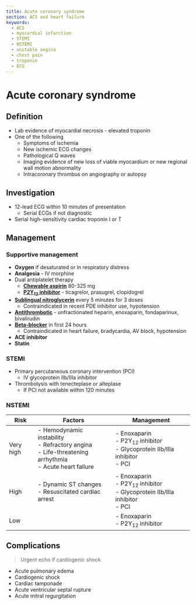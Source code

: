 ```yaml
---
title: Acute coronary syndrome
section: ACS and heart failure
keywords:
  - ACS
  - myocardial infarction
  - STEMI
  - NSTEMI
  - unstable angina
  - chest pain
  - troponin
  - ECG
---
```


# Acute coronary syndrome

## Definition

- Lab evidence of myocardial necrosis - elevated troponin
- One of the following
  - Symptoms of ischemia
  - New ischemic ECG changes
  - Pathological Q waves
  - Imaging evidence of new loss of viable myocardium or new regional wall motion abnormality
  - Intracoronary thrombus on angiography or autopsy

## Investigation

- 12-lead ECG within 10 minutes of presentation
  - Serial ECGs if not diagnostic
- Serial high-sensitivity cardiac troponin I or T

## Management

### Supportive management

- **Oxygen** if desaturated or in respiratory distress
- **Analgesia** - IV morphine
- Dual antiplatelet therapy
  - [**Chewable aspirin**](../drugs/antiplatelet) 80-325 mg
  - [**P2Y<sub>12</sub> inhibitor**](../drugs/antiplatelet) - ticagrelor, prasugrel, clopidogrel
- [**Sublingual nitroglycerin**](../drugs/nitroglycerin) every 5 minutes for 3 doses
  - Contraindicated in recent PDE inhibitor use, hypotension
- [**Antithrombotic**](../drugs/antithrombotic) - unfractionated heparin, enoxaparin, fondaparinux, bivalirudin
- [**Beta-blocker**](../drugs/beta-blocker) in first 24 hours
  - Contraindicated in heart failure, bradycardia, AV block, hypotension
- **ACE inhibitor**
- **Statin**

### STEMI

- Primary percutaneous coronary intervention (PCI)
  - IV glycoprotein IIb/IIIa inhibitor
- Thrombolysis with tenecteplase or alteplase
  - If PCI not available within 120 minutes

### NSTEMI

| Risk      | Factors                                                                                                    | Management                                                                                 |
|-----------|------------------------------------------------------------------------------------------------------------|--------------------------------------------------------------------------------------------|
| Very high | - Hemodynamic instability<br>- Refractory angina<br>- Life-threatening arrhythmia<br>- Acute heart failure | - Enoxaparin<br>- P2Y<sub>12</sub> inhibitor<br>- Glycoprotein IIb/IIIa inhibitor<br>- PCI |
| High      | - Dynamic ST changes<br>- Resuscitated cardiac arrest                                                      | - Enoxaparin<br>- P2Y<sub>12</sub> inhibitor<br>- Glycoprotein IIb/IIIa inhibitor<br>- PCI |
| Low       |                                                                                                            | - Enoxaparin<br>- P2Y<sub>12</sub> inhibitor                                               |

## Complications

> Urgent echo if cardiogenic shock

- Acute pulmonary edema
- Cardiogenic shock
- Cardiac tamponade
- Acute ventricular septal rupture
- Acute mitral regurgitation

